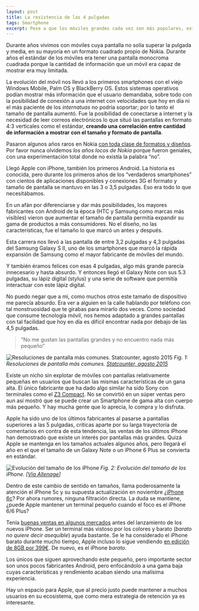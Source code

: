 ```yaml
---
layout: post
title: La resistencia de las 4 pulgadas
tags: Smartphone
excerpt: Pese a que los móviles grandes cada vez son más populares, existe una resistencia encerrada en las 4 pulgadas. 
---
```


Durante años vivimos con móviles cuya pantalla no solía superar la pulgada y media, en su mayoría en un formato cuadrado propio de Nokia. Durante años el estándar de los móviles era tener una pantalla monocroma cuadrada porque la cantidad de información que un móvil era capaz de mostrar era muy limitada.

La evolución del móvil nos llevó a los primeros smartphones con el viejo Windows Mobile, Palm OS y BlackBerry OS. Estos sistemas operativos podían mostrar más información que el usuario demandaba, sobre todo con la posibilidad de conexión a una internet con velocidades que hoy en día ni el más paciente de los *internatuas* no podría soportar; por lo tanto el tamaño de pantalla aumentó. Fue la posibilidad de conectarse a internet y la necesidad de leer correos electrónicos lo que situó las pantallas en formato 4:3 verticales como el estándar, **creando una correlación entre cantidad de información a mostrar con el tamaño y formato de pantalla**.

Pasaron algunos años raros en Nokia [con toda clase de formatos y diseños](http://imgur.com/gallery/OWm3O). Por favor nunca olvidemos *los años locos de Nokia* porque fueron geniales, con una experimentación total donde no existía la palabra “no”.

Llegó Apple con iPhone, también los primeros Android. La historia es conocida, pero durante los primeros años de los “verdaderos smartphones” con cientos de aplicaciones disponibles y conexiones 3G el formato y tamaño de pantalla se mantuvo en las 3 o 3,5 pulgadas. Eso era todo lo que necesitábamos.

En un afán por diferenciarse y dar más posibilidades, los mayores fabricantes con Android de la época (HTC y Samsung como marcas más visibles) vieron que aumentar el tamaño de pantalla permitía expandir su gama de productos a más consumidores. No el diseño, no las características, fue el tamaño lo que marcó un antes y después.

Esta carrera nos llevó a las pantalla de entre 3,2 pulgadas y 4,3 pulgadas del Samsung Galaxy S II, uno de los smartphones que marcó la rápida expansión de Samsung como el mayor fabricante de móviles del mundo.

Y también éramos felices con esas 4 pulgadas, algo más grande parecía innecesario y hasta absurdo. Y entonces llegó el Galaxy Note con sus 5.3 pulgadas, su lápiz digital (stylus) y una serie de software que permitía interactuar con este lápiz digital.

No puedo negar que a mi, como muchos otros este tamaño de dispositivo me parecía absurdo. Era ver a alguien en la calle hablando por teléfono con tal monstruosidad que te girabas para mirarlo dos veces. Como sociedad que consume tecnología móvil, nos hemos adaptado a grandes pantallas con tal facilidad que hoy en día es difícil encontrar nada por debajo de las 4,5 pulgadas.

> “No me gustan las pantallas grandes y no encuentro nada más pequeño”

![Resoluciones de pantalla más comunes. Statcounter, agosto 2015](http://i.imgur.com/oqTdzLY.png)
*Fig. 1: Resoluciones de pantalla más comunes. [Statcounter, agosto 2015](http://gs.statcounter.com/#mobile_resolution-ww-monthly-201407-201507)*

Existe un nicho sin explotar de móviles con pantallas relativamente pequeñas en usuarios que buscan las mismas características de un gana alta. El único fabricante que ha dado algo similar ha sido Sony con terminales como el [Z3 Compact](http://www.sonymobile.com/es/products/phones/xperia-z3-compact/). No se convirtió en un súper ventas pero aun así mostró que se puede crear un Smartphone de gama alta con cuerpo más pequeño. Y hay mucha gente que lo aprecia, lo compra y lo disfruta.

Apple ha sido uno de los últimos fabricantes al pasarse a pantallas superiores a las 5 pulgadas, criticas aparte por su larga trayectoria de comentarios en contra de esta tendencia, las ventas de los últimos iPhone han demostrado que existe un interés por pantallas más grandes. Quizá Apple se mantenga en los tamaños actuales algunos años, pero llegará el año en el que el tamaño de un Galaxy Note o un iPhone 6 Plus se convierta en estándar.

![Evolución del tamaño de los iPhone](http://i.imgur.com/5KQfPeV.jpg)
*Fig. 2: Evolución del tamaño de los iPhone. [[Vía Allenage](http://allenage.com/reviews/apple-iphone-all-models-comparison/)]*

Dentro de este cambio de sentido en tamaños, llama poderosamente la atención el iPhone 5c y su supuesta actualización en noviembre  ¿[iPhone 6c](http://9to5mac.com/2015/08/21/iphone-6s-iphone-6c-november/)? Por ahora rumores, ninguna filtración directa. La duda se mantiene, ¿puede Apple mantener un terminal pequeño cuando el foco es el iPhone 6/6 Plus?

Tenía [buenas ventas en algunos mercados](http://www.macrumors.com/2014/10/01/iphone-5c-uk/) antes del lanzamiento de los nuevos iPhone. Ser un terminal más vistoso por los colores y barato (*barato no quiere decir asequible*) ayuda bastante. Se le ha considerado el iPhone barato durante mucho tiempo, Apple incluso lo sigue vendiendo [en edición de 8GB por 399€](http://www.apple.com/es/shop/buy-iphone/iphone5c). De nuevo, es el iPhone *barato*.

Los únicos que siguen aprovechando este pequeño, pero importante sector son unos pocos fabricantes Android, pero enfocándolo a una gama baja cuyas características y rendimiento acaban siendo una malísima experiencia.

Hay un espacio para Apple, que al precio justo puede mantener a muchos usuarios en su ecosistema, que como mera estrategia de retención ya es interesante.
